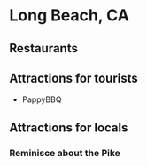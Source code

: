 # Long Beach, CA
## Restaurants
## Attractions for tourists
- PappyBBQ
## Attractions for locals
### Reminisce about the Pike

